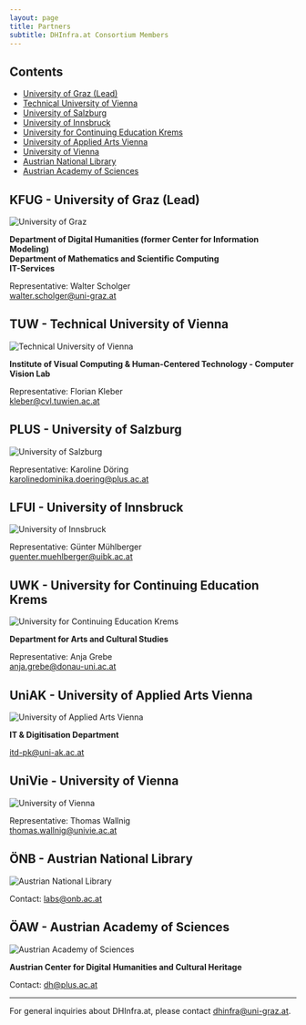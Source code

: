 ```yaml
---
layout: page
title: Partners
subtitle: DHInfra.at Consortium Members
---
```


<div class="toc">
  <h2>Contents</h2>
  <ul>
    <li><a href="#kfug">University of Graz (Lead)</a></li>
    <li><a href="#tuw">Technical University of Vienna</a></li>
    <li><a href="#plus">University of Salzburg</a></li>
    <li><a href="#lfui">University of Innsbruck</a></li>
    <li><a href="#uwk">University for Continuing Education Krems</a></li>
    <li><a href="#uniak">University of Applied Arts Vienna</a></li>
    <li><a href="#univie">University of Vienna</a></li>
    <li><a href="#önb">Austrian National Library</a></li>
    <li><a href="#öaw">Austrian Academy of Sciences</a></li>
  </ul>
</div>

<h2 id="kfug">KFUG - University of Graz (Lead)</h2>
<div class="row mb-4">
  <div class="col-md-3">
    <img src="/assets/img/logos/graz.jpg" alt="University of Graz" class="img-fluid">
  </div>
  <div class="col-md-9">
    <p><strong>Department of Digital Humanities (former Center for Information Modeling)</strong><br>
    <strong>Department of Mathematics and Scientific Computing</strong><br>
    <strong>IT-Services</strong></p>
    <p>Representative: Walter Scholger<br>
    <a href="mailto:walter.scholger@uni-graz.at">walter.scholger@uni-graz.at</a></p>
  </div>
</div>

<h2 id="tuw">TUW - Technical University of Vienna</h2>
<div class="row mb-4">
  <div class="col-md-3">
    <img src="/assets/img/logos/vienna-tuw.png" alt="Technical University of Vienna" class="img-fluid">
  </div>
  <div class="col-md-9">
    <p><strong>Institute of Visual Computing & Human-Centered Technology - Computer Vision Lab</strong></p>
    <p>Representative: Florian Kleber<br>
    <a href="mailto:kleber@cvl.tuwien.ac.at">kleber@cvl.tuwien.ac.at</a></p>
  </div>
</div>

<h2 id="plus">PLUS - University of Salzburg</h2>
<div class="row mb-4">
  <div class="col-md-3">
    <img src="/assets/img/logos/salzburg.png" alt="University of Salzburg" class="img-fluid">
  </div>
  <div class="col-md-9">
    <p>Representative: Karoline Döring<br>
    <a href="mailto:karolinedominika.doering@plus.ac.at">karolinedominika.doering@plus.ac.at</a></p>
  </div>
</div>

<h2 id="lfui">LFUI - University of Innsbruck</h2>
<div class="row mb-4">
  <div class="col-md-3">
    <img src="/assets/img/logos/innsbruck.png" alt="University of Innsbruck" class="img-fluid">
  </div>
  <div class="col-md-9">
    <p>Representative: Günter Mühlberger<br>
    <a href="mailto:guenter.muehlberger@uibk.ac.at">guenter.muehlberger@uibk.ac.at</a></p>
  </div>
</div>

<h2 id="uwk">UWK - University for Continuing Education Krems</h2>
<div class="row mb-4">
  <div class="col-md-3">
    <img src="/assets/img/logos/krems.png" alt="University for Continuing Education Krems" class="img-fluid">
  </div>
  <div class="col-md-9">
    <p><strong>Department for Arts and Cultural Studies</strong></p>
    <p>Representative: Anja Grebe<br>
    <a href="mailto:anja.grebe@donau-uni.ac.at">anja.grebe@donau-uni.ac.at</a></p>
  </div>
</div>

<h2 id="uniak">UniAK - University of Applied Arts Vienna</h2>
<div class="row mb-4">
  <div class="col-md-3">
    <img src="/assets/img/logos/vienna-angewandte.png" alt="University of Applied Arts Vienna" class="img-fluid">
  </div>
  <div class="col-md-9">
    <p><strong>IT & Digitisation Department</strong></p>
    <p><a href="mailto:itd-pk@uni-ak.ac.at">itd-pk@uni-ak.ac.at</a></p>
  </div>
</div>

<h2 id="univie">UniVie - University of Vienna</h2>
<div class="row mb-4">
  <div class="col-md-3">
    <img src="/assets/img/logos/vienna-uni.png" alt="University of Vienna" class="img-fluid">
  </div>
  <div class="col-md-9">
    <p>Representative: Thomas Wallnig<br>
    <a href="mailto:thomas.wallnig@univie.ac.at">thomas.wallnig@univie.ac.at</a></p>
  </div>
</div>

<h2 id="önb">ÖNB - Austrian National Library</h2>
<div class="row mb-4">
  <div class="col-md-3">
    <img src="/assets/img/logos/önb.png" alt="Austrian National Library" class="img-fluid">
  </div>
  <div class="col-md-9">
    <p>Contact: <a href="mailto:labs@onb.ac.at">labs@onb.ac.at</a></p>
  </div>
</div>

<h2 id="öaw">ÖAW - Austrian Academy of Sciences</h2>
<div class="row mb-4">
  <div class="col-md-3">
    <img src="/assets/img/logos/öaw.png" alt="Austrian Academy of Sciences" class="img-fluid">
  </div>
  <div class="col-md-9">
    <p><strong>Austrian Center for Digital Humanities and Cultural Heritage</strong></p>
    <p>Contact: <a href="mailto:dh@plus.ac.at">dh@plus.ac.at</a></p>
  </div>
</div>

---

For general inquiries about DHInfra.at, please contact [dhinfra@uni-graz.at](mailto:dhinfra@uni-graz.at).
